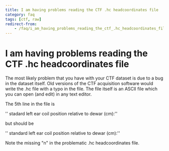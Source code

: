```yaml
---
title: I am having problems reading the CTF .hc headcoordinates file
category: faq
tags: [ctf, raw]
redirect-from:
    - /faq/i_am_having_problems_reading_the_ctf_.hc_headcoordinates_file/
---
```


# I am having problems reading the CTF .hc headcoordinates file

The most likely problem that you have with your CTF dataset is due to a bug in the dataset itself. Old versions of the CTF acquisition software would write the .hc file with a typo in the file. The file itself is an ASCII file which you can open (and edit) in any text editor.

The 5th line in the file is

'' stadard left ear coil position relative to dewar (cm):''

but should be

'' standard left ear coil position relative to dewar (cm):''

Note the missing "n" in the problematic .hc headcoordinates file.
